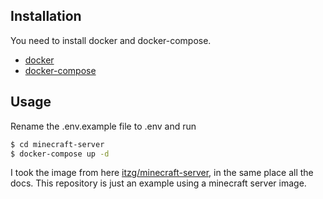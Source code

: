 ## Installation

You need to install docker and docker-compose.

* [docker](https://docs.docker.com/engine/install/ubuntu/)
* [docker-compose](https://docs.docker.com/compose/install/)

## Usage

Rename the .env.example file to .env and run
```bash
$ cd minecraft-server
$ docker-compose up -d
```

I took the image from here [itzg/minecraft-server](https://hub.docker.com/r/itzg/minecraft-server), in the same place all the docs.
This repository is just an example using a minecraft server image.
